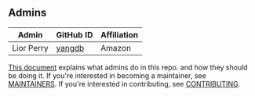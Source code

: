 ## Admins

| Admin      | GitHub ID                            | Affiliation |
|------------|--------------------------------------| ----------- |
| Lior Perry | [yangdb](https://github.com/yang-db) | Amazon      |

[This document](https://github.com/opensearch-project/.github/blob/main/ADMINS.md) explains what admins do in this repo. and how they should be doing it. If you're interested in becoming a maintainer, see [MAINTAINERS](MAINTAINERS.md). If you're interested in contributing, see [CONTRIBUTING](CONTRIBUTING.md).
